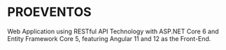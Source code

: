 # PROEVENTOS
 Web Application using RESTful API Technology with ASP.NET Core 6 and Entity Framework Core 5, featuring Angular 11 and 12 as the Front-End.
